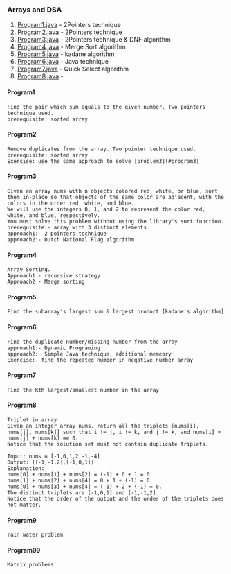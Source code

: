 ###  **Arrays and DSA** ###

1. [Program1.java](#Program1) - 2Pointers technique
2. [Program2.java](#Program2) - 2Pointers technique
3. [Program3.java](#program3) - 2Pointers technique & DNF algorithm
4. [Program4.java](#program4) - Merge Sort algorithm
5. [Program5.java](#program5) - kadane algorithm
6. [Program6.java](#program6) - Java technique
7. [Program7.java](#program7) - Quick Select algorithm
8. [Program8.java](#program8) - 

#### Program1
    Find the pair which sum equals to the given number. Two pointers technique used. 
    prerequisite: sorted array
#### Program2
    Remove duplicates from the array. Two pointer technique used. 
    prerequisite: sorted array
    Exercise: use the same approach to solve [problem3](#program3)
#### Program3
    Given an array nums with n objects colored red, white, or blue, sort them in-place so that objects of the same color are adjacent, with the colors in the order red, white, and blue.
    We will use the integers 0, 1, and 2 to represent the color red, white, and blue, respectively.
    You must solve this problem without using the library's sort function.
    prerequisite:- array with 3 distinct elements
    approach1:- 2 pointers technique 
    approach2:- Dutch National Flag algorithm
#### Program4  
    Array Sorting. 
    Approach1 - recursive strategy
    Approach2 - Merge sorting
#### Program5
    Find the subarray's largest sum & largest product [kadane's algorithm]    
#### Program6
    Find the duplicate number/missing number from the array
    approach1:- Dynamic Programing
    approach2:  Simple Java technique, additional memeory
    Exercise:- find the repeated number in negative number array
#### Program7
    Find the Kth largest/smallest number in the array
#### Program8
    Triplet in array
    Given an integer array nums, return all the triplets [nums[i], nums[j], nums[k]] such that i != j, i != k, and j != k, and nums[i] + nums[j] + nums[k] == 0.
    Notice that the solution set must not contain duplicate triplets.

    Input: nums = [-1,0,1,2,-1,-4]
    Output: [[-1,-1,2],[-1,0,1]]
    Explanation: 
    nums[0] + nums[1] + nums[2] = (-1) + 0 + 1 = 0.
    nums[1] + nums[2] + nums[4] = 0 + 1 + (-1) = 0.
    nums[0] + nums[3] + nums[4] = (-1) + 2 + (-1) = 0.
    The distinct triplets are [-1,0,1] and [-1,-1,2].
    Notice that the order of the output and the order of the triplets does not matter.
#### Program9
    rain water problem
#### Program99
    Matrix problems



